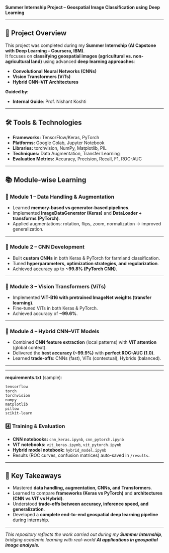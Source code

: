 
**Summer Internship Project – Geospatial Image Classification using Deep Learning**  

---

## 📌 **Project Overview**  
This project was completed during my **Summer Internship (AI Capstone with Deep Learning – Coursera, IBM)**.  
It focuses on **classifying geospatial images (agricultural vs. non-agricultural land)** using advanced **deep learning approaches**:  

- **Convolutional Neural Networks (CNNs)**  
- **Vision Transformers (ViTs)**  
- **Hybrid CNN–ViT Architectures**  

**Guided by:**  
- **Internal Guide**: Prof. Nishant Koshti  

---

## 🛠 **Tools & Technologies**  
- **Frameworks:** TensorFlow/Keras, PyTorch  
- **Platforms:** Google Colab, Jupyter Notebook  
- **Libraries:** torchvision, NumPy, Matplotlib, PIL  
- **Techniques:** Data Augmentation, Transfer Learning  
- **Evaluation Metrics:** Accuracy, Precision, Recall, F1, ROC-AUC  

---

## 📚 **Module-wise Learning**  

### 🔹 **Module 1 – Data Handling & Augmentation**  
- Learned **memory-based vs generator-based pipelines**.  
- Implemented **ImageDataGenerator (Keras)** and **DataLoader + transforms (PyTorch)**.  
- Applied augmentations: rotation, flips, zoom, normalization → improved generalization.  

---

### 🔹 **Module 2 – CNN Development**  
- Built **custom CNNs** in both Keras & PyTorch for farmland classification.  
- Tuned **hyperparameters, optimization strategies, and regularization**.  
- Achieved accuracy up to **~99.8% (PyTorch CNN)**.  

---

### 🔹 **Module 3 – Vision Transformers (ViTs)**  
- Implemented **ViT-B16 with pretrained ImageNet weights (transfer learning)**.  
- Fine-tuned ViTs in both Keras & PyTorch.  
- Achieved accuracy of **~99.6%**.  

---

### 🔹 **Module 4 – Hybrid CNN–ViT Models**  
- Combined **CNN feature extraction** (local patterns) with **ViT attention** (global context).  
- Delivered the **best accuracy (~99.9%)** with **perfect ROC-AUC (1.0)**.  
- Learned **trade-offs**: CNNs (fast), ViTs (contextual), Hybrids (balanced).  

---


---

**requirements.txt** (sample):

```text
tensorflow
torch
torchvision
numpy
matplotlib
pillow
scikit-learn
```

### 4️⃣ Training & Evaluation

* **CNN notebooks:** `cnn_keras.ipynb`, `cnn_pytorch.ipynb`
* **ViT notebooks:** `vit_keras.ipynb`, `vit_pytorch.ipynb`
* **Hybrid model notebook:** `hybrid_model.ipynb`
* Results (ROC curves, confusion matrices) auto-saved in `/results`.

---

## 📖 **Key Takeaways**

* Mastered **data handling, augmentation, CNNs, and Transformers**.
* Learned to compare **frameworks (Keras vs PyTorch)** and **architectures (CNN vs ViT vs Hybrid)**.
* Understood **trade-offs between accuracy, inference speed, and generalization**.
* Developed a **complete end-to-end geospatial deep learning pipeline** during internship.

---

 *This repository reflects the work carried out during my **Summer Internship**, bridging academic learning with real-world **AI applications in geospatial image analysis.***

```



